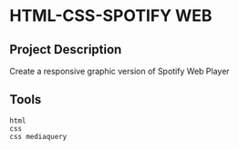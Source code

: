 # HTML-CSS-SPOTIFY WEB

## Project Description
Create a responsive graphic version of Spotify Web Player

## Tools
`html`  
`css`  
`css mediaquery`